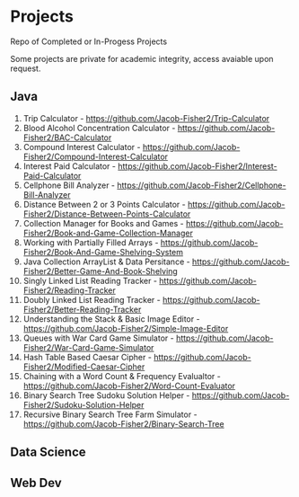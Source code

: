 # Projects
Repo of Completed or In-Progess Projects

Some projects are private for academic integrity, access avaiable upon request.

## Java
1. Trip Calculator - https://github.com/Jacob-Fisher2/Trip-Calculator
2. Blood Alcohol Concentration Calculator - https://github.com/Jacob-Fisher2/BAC-Calculator
3. Compound Interest Calculator - https://github.com/Jacob-Fisher2/Compound-Interest-Calculator
4. Interest Paid Calculator - https://github.com/Jacob-Fisher2/Interest-Paid-Calculator
5. Cellphone Bill Analyzer - https://github.com/Jacob-Fisher2/Cellphone-Bill-Analyzer
6. Distance Between 2 or 3 Points Calculator - https://github.com/Jacob-Fisher2/Distance-Between-Points-Calculator
7. Collection Manager for Books and Games - https://github.com/Jacob-Fisher2/Book-and-Game-Collection-Manager
8. Working with Partially Filled Arrays - https://github.com/Jacob-Fisher2/Book-And-Game-Shelving-System
9. Java Collection ArrayList & Data Persitance - https://github.com/Jacob-Fisher2/Better-Game-And-Book-Shelving
10. Singly Linked List Reading Tracker - https://github.com/Jacob-Fisher2/Reading-Tracker
11. Doubly Linked List Reading Tracker - https://github.com/Jacob-Fisher2/Better-Reading-Tracker
12. Understanding the Stack & Basic Image Editor - https://github.com/Jacob-Fisher2/Simple-Image-Editor
13. Queues with War Card Game Simulator - https://github.com/Jacob-Fisher2/War-Card-Game-Simulator
14. Hash Table Based Caesar Cipher - https://github.com/Jacob-Fisher2/Modified-Caesar-Cipher
15. Chaining with a Word Count & Frequency Evalualtor - https://github.com/Jacob-Fisher2/Word-Count-Evaluator
16. Binary Search Tree Sudoku Solution Helper - https://github.com/Jacob-Fisher2/Sudoku-Solution-Helper
17. Recursive Binary Search Tree Farm Simulator - https://github.com/Jacob-Fisher2/Binary-Search-Tree


## Data Science

## Web Dev
